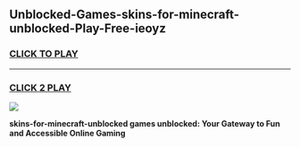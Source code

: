 
## Unblocked-Games-skins-for-minecraft-unblocked-Play-Free-ieoyz
<h3>
<a href="https://premium76.site?title=skins-for-minecraft-unblocked&ref=21A">CLICK TO PLAY</a></h3>
<hr>

<h3>
<a href="https://premium76.site?title=skins-for-minecraft-unblocked&ref=21A">CLICK 2 PLAY</a>
  
</h3>

<a href="https://premium76.site?title=skins-for-minecraft-unblocked&ref=21A"><img src="https://clearcache.store/games.png"></a>


**skins-for-minecraft-unblocked games unblocked: Your Gateway to Fun and Accessible Online Gaming**
